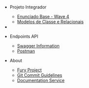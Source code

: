 - Projeto Integrador
    - [Enunciado Base - Wave 4](projeto_integrador/)
    - [Modelos de Classe e Relacionais](modelos/)
- 
- Endpoints API
    - [Swagger Information](swagger/)
    - [Postman](postman/)

- About
    - [Fury Project](fury_install/)
    - [Git Commit Guidelines](git/)
    - [Documentation Service](docsify/)